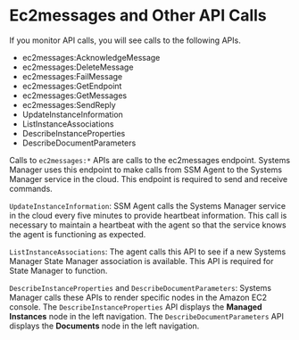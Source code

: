 # Ec2messages and Other API Calls<a name="systems-manager-setting-up-messageAPIs"></a>

If you monitor API calls, you will see calls to the following APIs\.
+ ec2messages:AcknowledgeMessage
+ ec2messages:DeleteMessage
+ ec2messages:FailMessage
+ ec2messages:GetEndpoint
+ ec2messages:GetMessages
+ ec2messages:SendReply
+ UpdateInstanceInformation
+ ListInstanceAssociations
+ DescribeInstanceProperties
+ DescribeDocumentParameters

Calls to `ec2messages:*` APIs are calls to the ec2messages endpoint\. Systems Manager uses this endpoint to make calls from SSM Agent to the Systems Manager service in the cloud\. This endpoint is required to send and receive commands\.

`UpdateInstanceInformation`: SSM Agent calls the Systems Manager service in the cloud every five minutes to provide heartbeat information\. This call is necessary to maintain a heartbeat with the agent so that the service knows the agent is functioning as expected\. 

`ListInstanceAssociations`: The agent calls this API to see if a new Systems Manager State Manager association is available\. This API is required for State Manager to function\.

`DescribeInstanceProperties` and `DescribeDocumentParameters`: Systems Manager calls these APIs to render specific nodes in the Amazon EC2 console\. The `DescribeInstanceProperties` API displays the **Managed Instances** node in the left navigation\. The `DescribeDocumentParameters` API displays the **Documents** node in the left navigation\.